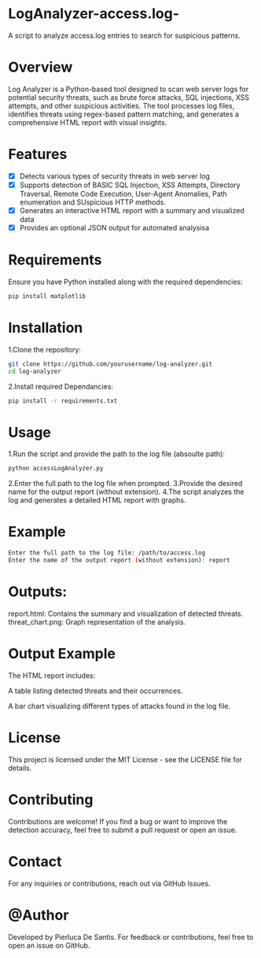 # LogAnalyzer-access.log-
A script to analyze access.log entries to search for suspicious patterns.

# Overview

Log Analyzer is a Python-based tool designed to scan web server logs for potential security threats, such as brute force attacks, SQL injections, XSS attempts, and other suspicious activities. The tool processes log files, identifies threats using regex-based pattern matching, and generates a comprehensive HTML report with visual insights.

# Features

- [x] Detects various types of security threats in web server log
- [x] Supports detection of BASIC SQL Injection, XSS Attempts, Directory Traversal, Remote Code Execution, User-Agent Anomalies, Path enumeration and SUspicious HTTP methods.
- [x] Generates an interactive HTML report with a summary and visualized data
- [x] Provides an optional JSON output for automated analysisa

# Requirements

Ensure you have Python installed along with the required dependencies:

```bash
pip install matplotlib
```

# Installation
1.Clone the repository:
```bash
git clone https://github.com/yourusername/log-analyzer.git
cd log-analyzer
```

2.Install required Dependancies:
```bash
pip install -r requirements.txt
```

# Usage

1.Run the script and provide the path to the log file (absoulte path):
```bash
python accessLogAnalyzer.py
```
2.Enter the full path to the log file when prompted.
3.Provide the desired name for the output report (without extension).
4.The script analyzes the log and generates a detailed HTML report with graphs.

# Example
```bash
Enter the full path to the log file: /path/to/access.log
Enter the name of the output report (without extension): report
```
# Outputs:

report.html: Contains the summary and visualization of detected threats.
threat_chart.png: Graph representation of the analysis.

# Output Example

The HTML report includes:

A table listing detected threats and their occurrences.

A bar chart visualizing different types of attacks found in the log file.

# License

This project is licensed under the MIT License  - see the LICENSE file for details.

# Contributing

Contributions are welcome! If you find a bug or want to improve the detection accuracy, feel free to submit a pull request or open an issue.

# Contact

For any inquiries or contributions, reach out via GitHub Issues.

# @Author
Developed by Pierluca De Santis.
For feedback or contributions, feel free to open an issue on GitHub.
